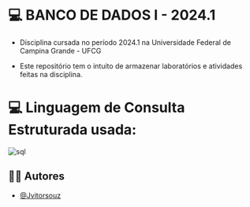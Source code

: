 # 💻 BANCO DE DADOS I - 2024.1

- Disciplina cursada no período 2024.1 na Universidade Federal de Campina Grande - UFCG
    
- Este repositório tem o intuito de armazenar laboratórios e atividades feitas na disciplina.

# 💻 Linguagem de Consulta Estruturada usada:
![sql](https://img.shields.io/badge/sql-%23ED8B00.svg?style=for-the-badge&logo=openjdk&logoColor=white) 

## 🧑‍💻 Autores

- [@Jvitorsouz](https://www.github.com/octokatherine)
